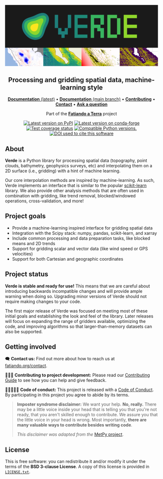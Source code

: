 <img src="https://github.com/fatiando/verde/raw/main/doc/_static/readme-banner.png" alt="Verde">

<h2 align="center">Processing and gridding spatial data, machine-learning style</h2>

<p align="center">
<a href="https://www.fatiando.org/verde"><strong>Documentation</strong> (latest)</a> •
<a href="https://www.fatiando.org/verde/dev"><strong>Documentation</strong> (main branch)</a> •
<a href="https://github.com/fatiando/verde/blob/main/CONTRIBUTING.md"><strong>Contributing</strong></a> •
<a href="https://www.fatiando.org/contact/"><strong>Contact</strong></a> •
<a href="https://github.com/orgs/fatiando/discussions"><strong>Ask a question</strong></a>
</p>

<p align="center">
Part of the <a href="https://www.fatiando.org"><strong>Fatiando a Terra</strong></a> project
</p>

<p align="center">
<a href="https://pypi.python.org/pypi/verde"><img src="http://img.shields.io/pypi/v/verde.svg?style=flat-square" alt="Latest version on PyPI"></a>
<a href="https://github.com/conda-forge/verde-feedstock"><img src="https://img.shields.io/conda/vn/conda-forge/verde.svg?style=flat-square" alt="Latest version on conda-forge"></a>
<a href="https://codecov.io/gh/fatiando/verde"><img src="https://img.shields.io/codecov/c/github/fatiando/verde/main.svg?style=flat-square" alt="Test coverage status"></a>
<a href="https://pypi.python.org/pypi/verde"><img src="https://img.shields.io/pypi/pyversions/verde.svg?style=flat-square" alt="Compatible Python versions."></a>
<a href="https://doi.org/10.21105/joss.00957"><img src="https://img.shields.io/badge/doi-10.21105%2Fjoss.00957-blue?style=flat-square" alt="DOI used to cite this software"></a>
</p>

## About

**Verde** is a Python library for processing spatial data (topography, point
clouds, bathymetry, geophysics surveys, etc) and interpolating them on a 2D
surface (i.e., gridding) with a hint of machine learning.

Our core interpolation methods are inspired by machine-learning.
As such, Verde implements an interface that is similar to the popular
[scikit-learn](https://scikit-learn.org/) library.
We also provide other analysis methods that are often used in combination with
gridding, like trend removal, blocked/windowed operations, cross-validation,
and more!

## Project goals

* Provide a machine-learning inspired interface for gridding spatial data
* Integration with the Scipy stack: numpy, pandas, scikit-learn, and xarray
* Include common processing and data preparation tasks, like blocked means and 2D trends
* Support for gridding scalar and vector data (like wind speed or GPS velocities)
* Support for both Cartesian and geographic coordinates

## Project status

**Verde is stable and ready for use!**
This means that we are careful about introducing backwards incompatible changes
and will provide ample warning when doing so. Upgrading minor versions of Verde
should not require making changes to your code.

The first major release of Verde was focused on meeting most of these initial
goals and establishing the look and feel of the library.
Later releases will focus on expanding the range of gridders available,
optimizing the code, and improving algorithms so that larger-than-memory
datasets can also be supported.

## Getting involved

🗨️ **Contact us:**
Find out more about how to reach us at
[fatiando.org/contact](https://www.fatiando.org/contact/).

👩🏾‍💻 **Contributing to project development:**
Please read our
[Contributing Guide](https://github.com/fatiando/verde/blob/main/CONTRIBUTING.md)
to see how you can help and give feedback.

🧑🏾‍🤝‍🧑🏼 **Code of conduct:**
This project is released with a
[Code of Conduct](https://github.com/fatiando/community/blob/main/CODE_OF_CONDUCT.md).
By participating in this project you agree to abide by its terms.

> **Imposter syndrome disclaimer:**
> We want your help. **No, really.** There may be a little voice inside your
> head that is telling you that you're not ready, that you aren't skilled
> enough to contribute. We assure you that the little voice in your head is
> wrong. Most importantly, **there are many valuable ways to contribute besides
> writing code**.
>
> *This disclaimer was adapted from the*
> [MetPy project](https://github.com/Unidata/MetPy).

## License

This is free software: you can redistribute it and/or modify it under the terms
of the **BSD 3-clause License**. A copy of this license is provided in
[`LICENSE.txt`](https://github.com/fatiando/verde/blob/main/LICENSE.txt).
